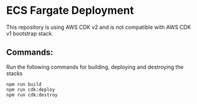 # ECS Fargate Deployment

This repository is using AWS CDK v2 and is not compatible with AWS CDK v1 bootstrap stack.

## Commands:

Run the following commands for building, deploying and destroying the stacks

```
npm run build
npm run cdk:deploy
npm run cdk:destroy
```

